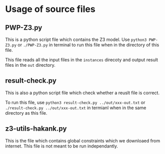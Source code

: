 # Usage of source files

## PWP-Z3.py
This is a python script file which contains the Z3 model. Use `python3 PWP-Z3.py` or `./PWP-Z3.py` in terminal to run this file when in the directory of this file.

This file reads all the input files in the `instances` direcoty and output result files in the `out` directory.

## result-check.py
This is also a python script file which check whether a reuslt file is correct.

To run this file, use `python3 result-check.py ../out/xxx-out.txt` or `./result-check.py ../out/xxx-out.txt` in termianl when in the same directory as this file.

## z3-utils-hakank.py
This is the file which contains global constraints which we downloaed from internet. This file is not meant to be run independantly.
